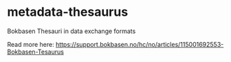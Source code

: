 # metadata-thesaurus
Bokbasen Thesauri in data exchange formats

Read more here: https://support.bokbasen.no/hc/no/articles/115001692553-Bokbasen-Tesaurus

